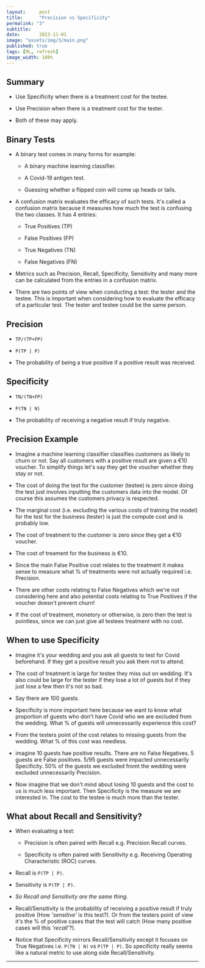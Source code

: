 ```yaml
---
layout:     post
title:      "Precision vs Specificity"
permalink: "3"
subtitle:   
date:       2023-11-01
image: "assets/img/3/main.png"
published: true
tags: [ML, refresh]
image_width: 100%
---
```


## Summary

* Use Specificity when there is a treatment cost for the testee.

* Use Precision when there is a treatment cost for the tester.

* Both of these may apply.

## Binary Tests

* A binary test comes in many forms for example:

  * A binary machine learning classifier.

  * A Covid-19 antigen test.

  * Guessing whether a flipped coin will come up heads or tails.

* A confusion matrix evaluates the efficacy of such tests. It's called a confusion matrix because it measures how much the test is confusing the two classes. It has 4 entries:

  * True Positives (TP)

  * False Positives (FP)

  * True Negatives (TN)

  * False Negatives (FN)

* Metrics such as Precision, Recall, Specificity, Sensitivity and many more can be calculated from the entries in a confusion matrix.

* There are two points of view when conducting a test: the tester and the testee. This is important when considering how to evaluate the efficacy of a particular test. The tester and testee could be the same person.

## Precision
* `TP/(TP+FP)`

* `P(TP | P)` 

* The probability of being a true positive if a positive result was received.

## Specificity 
* `TN/(TN+FP)` 

* `P(TN | N)`

* The probability of receiving a negative result if truly negative.

## Precision Example
* Imagine a machine learning classifier classifies customers as likely to churn or not. Say all customers with a positive result are given a €10 voucher. To simplify things let's say they get the voucher whether they stay or not.

* The cost of doing the test for the customer (testee) is zero since doing the test just involves inputting the customers data into the model. Of course this assumes the customers privacy is respected.

* The marginal cost (i.e. excluding the various costs of training the model) for the test for the business (tester) is just the compute cost and is probably low.

* The cost of treatment to the customer is zero since they get a €10 voucher.

* The cost of treament for the business is €10.

* Since the main False Positive cost relates to the treatment it makes sense to measure what % of treatments were not actually required i.e. Precision.

* There are other costs relating to False Negatives which we're not considering here and also potential costs relating to True Positives if the voucher doesn't prevent churn!

* If the cost of treatment, monetory or otherwise, is zero then the test is pointless, since we can just give all testees treatment with no cost.

## When to use Specificity
* Imagine it's your wedding and you ask all guests to test for Covid beforehand. If they get a positive result you ask them not to attend.

* The cost of treatment is large for testee they miss out on wedding. It's also could be large for the tester if they lose a lot of guests but if they just lose a few then it's not so bad.

* Say there are 100 guests.

* Specificity is more important here because we want to know what proportion of guests who don't have Covid who we are excluded from the wedding. What % of guests will unnecessarily experience this cost?

* From the testers point of the cost relates to missing guests from the wedding. What % of this cost was needless.

* imagine 10 guests hae positive results. There are no False Negatives. 5 guests are False positives. 5/95 guests were impacted unnecessarily Specificity. 50% of the guests we excluded fromt the wedding were excluded unnecessarily Precision.

* Now imagine that we don't mind about losing 10 guests and the cost to us is much less important. Then Specificity is the measure we are interested in. The cost to the testee is much more than the tester.

## What about Recall and Sensitivity?

* When evaluating a test:
  - Precision is often paired with Recall e.g. Precision Recall curves.

  - Specificity is often paired with Sensitivity e.g. Receiving Operating Characteristic (ROC) curves.

* Recall is `P(TP | P)`.

* Sensitivity is `P(TP | P)`.

* _So Recall and Sensitivity are the same thing._

* Recall/Sensitivity is the probability of receiving a positive result if truly positive (How _'sensitive'_ is this test?). Or from the testers point of view it's the % of positive cases that the test will catch (How many positive cases will this _'recall'_?).

* Notice that Specificity mirrors Recall/Sensitivity except it focuses on True Negatives i.e. `P(TN | N)` vs `P(TP | P)`. So specificity really seems like a natural metric to use along side Recall/Sensitivity.


_____